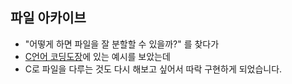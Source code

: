 ## 파일 아카이브
* "어떻게 하면 파일을 잘 분할할 수 있을까?" 를 찾다가
* [C언어 코딩도장](https://dojang.io/mod/page/view.php?id=709)에 있는 예시를 보았는데
* C로 파일을 다루는 것도 다시 해보고 싶어서 따락 구현하게 되었습니다.